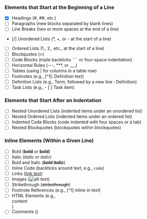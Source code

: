 ### Elements that Start at the Beginning of a Line
- [x] Headings (#, ##, etc.)
- [ ] Paragraphs (new blocks separated by blank lines)
- [ ] Line Breaks (two or more spaces at the end of a line)
- [/] Unordered Lists (\*, +, or - at the start of a line)
- [ ] Ordered Lists (1., 2., etc., at the start of a line)
- [ ] Blockquotes (>)
- [ ] Code Blocks (triple backticks ```` or four-space indentation)
- [ ] Horizontal Rules (---, ***, or ___)
- [ ] Tables (using | for columns in a table row)
- [ ] Footnotes (e.g., [^1]: Definition text)
- [ ] Definition Lists (e.g., Term, followed by a new line : Definition)
- [ ] Task Lists (e.g., - [ ] Task item)

### Elements that Start After an Indentation
- [ ] Nested Unordered Lists (indented items under an unordered list)
- [ ] Nested Ordered Lists (indented items under an ordered list)
- [ ] Indented Code Blocks (code indented with four spaces or a tab)
- [ ] Nested Blockquotes (blockquotes within blockquotes)

### Inline Elements (Within a Given Line)
- [ ] Bold (**bold** or __bold__)
- [ ] Italic (*italic* or _italic_)
- [ ] Bold and Italic (***bold italic***)
- [ ] Inline Code (backticks around text, e.g., `code`)
- [ ] Links ([link text](URL "optional title"))
- [ ] Images (![alt text](URL "optional title"))
- [ ] Strikethrough (~~strikethrough~~)
- [ ] Footnote References (e.g., [^1] inline in text)
- [ ] HTML Elements (e.g., <div>content</div>)
- [ ] Comments (<!-- comment -->)
